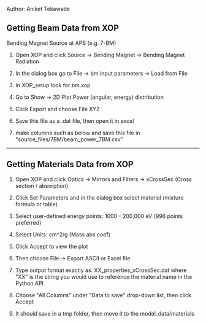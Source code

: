 Author: Aniket Tekawade

## Getting Beam Data from XOP  

Bending Magnet Source at APS (e.g. 7-BM)  

1. Open XOP and click Source -> Bending Magnet -> Bending Magnet Radiation  

2. In the dialog box go to File -> bm input parameters -> Load from File  

3. In XOP_setup look for bm.xop  

4. Go to Show -> 2D Plot Power (angular, energy) distribution  

5. Click Export and choose File XYZ  

6. Save this file as a .dat file, then open it in excel  

7. make columns such as below and save this file in "source_files/7BM/beam_power_7BM.csv"  

---

## Getting Materials Data from XOP  


1. Open XOP and click Optics -> Mirrors and Filters -> xCrossSec (Cross section / absorption)  
2. Click Set Parameters and in the dialog box select material (mixture formula or table)  

3. Select user-defined energy points: 1000 - 200,000 eV (996 points preferred)  

4. Select Units: cm^2/g (Mass abs coef)  

5. Click Accept to view the plot  

6. Then choose File -> Export ASCII or Excel file  

7. Type output format exactly as: XX_properties_xCrossSec.dat where "XX" is the string you would use to reference the material name in the Python API  

8. Choose "All Columns" under "Data to save" drop-down list, then click Accept  

9. It should save in a tmp folder, then move it to the model_data/materials  


    
    
